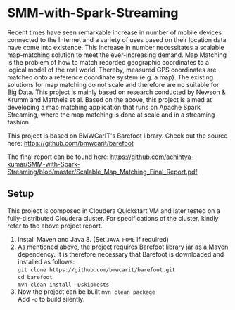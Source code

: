 # SMM-with-Spark-Streaming

Recent times have seen remarkable increase in number of mobile devices connected to the Internet and a variety of uses based on their location data have come into existence. This increase in number necessitates a scalable map-matching solution to meet the ever-increasing demand. Map Matching is the problem of how to match recorded geographic coordinates to a logical model of the real world. Thereby, measured GPS coordinates are matched onto a reference coordinate system (e.g. a map). The existing solutions for map matching do not scale and therefore are no suitable for Big Data. This project is mainly based on research conducted by Newson & Krumm and Mattheis et al. Based on the above, this project is aimed at developing a map matching application that runs on Apache Spark Streaming, where the map matching is done at scale and in a streaming fashion. 

This project is based on BMWCarIT's Barefoot library.
Check out the source here: https://github.com/bmwcarit/barefoot

The final report can be found here: 
https://github.com/achintya-kumar/SMM-with-Spark-Streaming/blob/master/Scalable_Map_Matching_Final_Report.pdf

## Setup
This project is composed in Cloudera Quickstart VM and later tested on a fully-distributed Cloudera cluster. For specifications of the cluster, kindly refer to the above project report. 
1. Install Maven and Java 8. (Set ```JAVA_HOME``` if required)<br />
2. As mentioned above, the project requires Barefoot library jar as a Maven dependency. It is therefore necessary that Barefoot is downloaded and installed as follows:<br />
```git clone https://github.com/bmwcarit/barefoot.git```<br />
```cd barefoot```<br />
```mvn clean install -DskipTests``` 
3. Now the project can be built
```mvn clean package```<br />
      Add ```-q``` to build silently. 
